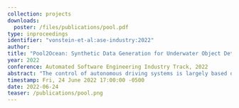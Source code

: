 ```yaml
---
collection: projects
downloads:
  poster: /files/publications/pool.pdf
type: inproceedings
identifier: "vonstein-et-al:ase-industry:2022"
author:
title: "Pool2Ocean: Synthetic Data Generation for Underwater Object Detection Using CycleGAN"
year: 2022
conference: Automated Software Engineering Industry Track, 2022
abstract: "The control of autonomous driving systems is largely based on their visual predictions. However, due to the uncertainty and complexity of real-world driving environments, these systems will need to safely handle unfamiliar inputs. Otherwise, a misinterpretation of these inputs can lead to costly real-world misbehaviors. We examine the vision model from OpenPilot, an open-source autonomous driving system that has been widely deployed in recent years. Since the majority of their training data has been collected from users on highways, we suspect that there are underrepresented features in the training set that have led to the insufficient training of their vision model. To detect these high-risk features, we introduce a VAE-guided approach for the extraction of rare features from OpenPilot’s training set and a framework for the independent testing of their vision model. Our results suggest that there are rare features that cause uncertainty in OpenPilot’s visual predictions for their Automated Lane Centering (ALC) system."
timestamp: Fri, 24 June 2022 17:00:00 -0500
date: 2022-06-24
teaser: /publications/pool.png
---
```

